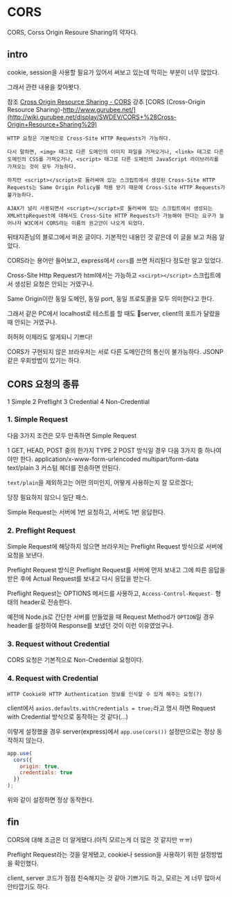 # CORS

CORS, Corss Origin Resoure Sharing의 약자다.

## intro

cookie, session을 사용할 필요가 있어서 써보고 있는데 막히는 부분이 너무 많았다.

그래서 관련 내용을 찾아봣다.

참조
[Cross Origin Resource Sharing - CORS](https://homoefficio.github.io/2015/07/21/Cross-Origin-Resource-Sharing/) 강추
[CORS (Cross-Origin Resource Sharing)-http://www.gurubee.net/](http://wiki.gurubee.net/display/SWDEV/CORS+%28Cross-Origin+Resource+Sharing%29)

```text
HTTP 요청은 기본적으로 Cross-Site HTTP Requests가 가능하다.

다시 말하면, <img> 태그로 다른 도메인의 이미지 파일을 가져오거나, <link> 태그로 다른 도메인의 CSS를 가져오거나, <script> 태그로 다른 도메인의 JavaScript 라이브러리를 가져오는 것이 모두 가능하다.

하지만 <script></script>로 둘러싸여 있는 스크립트에서 생성된 Cross-Site HTTP Requests는 Same Origin Policy를 적용 받기 때문에 Cross-Site HTTP Requests가 불가능하다.

AJAX가 널리 사용되면서 <script></script>로 둘러싸여 있는 스크립트에서 생성되는 XMLHttpRequest에 대해서도 Cross-Site HTTP Requests가 가능해야 한다는 요구가 늘어나자 W3C에서 CORS라는 이름의 권고안이 나오게 되었다.
```

뒤태지존님의 블로그에서 퍼온 글이다. 기본적인 내용인 것 같은데 이 글을 보고 처음 알았다.

CORS라는 용어만 들어보고, express에서 `cors`를 쓰면 처리된다 정도만 알고 있었다.

Cross-Site Http Request가 html에서는 가능하고 `<scirpt></script>` 스크립트에서 생성된 요청은 안되는 거였구나.

Same Origin이란 동일 도메인, 동일 port, 동일 프로토콜을 모두 의미한다고 한다.

그래서 같은 PC에서 localhost로 테스트를 할 때도 server, client의 포트가 달랐을 때 안되는 거였구나.

허허허 이제라도 알게되니 기쁘다!

CORS가 구현되지 않은 브라우저는 서로 다른 도메인간의 통신이 불가능하다. JSONP 같은 우회방법이 있기는 하다.

## CORS 요청의 종류

1 Simple
2 Preflight
3 Credential
4 Non-Credential

### 1. Simple Request

다음 3가지 조건은 모두 만족하면 Simple Request

1 GET, HEAD, POST 중의 한가지 TYPE
2 POST 방식일 경우 다음 3가지 중 하나여야만 한다.
  application/x-www-form-urlencoded
  multipart/form-data
  text/plain
3 커스텀 헤더를 전송하면 안된다.

`text/plain`을 제외하고는 어떤 의미인지, 어떻게 사용하는지 잘 모르겠다;

당장 필요하지 않으니 일단 패스.

Simple Request는 서버에 1번 요청하고, 서버도 1번 응답한다.

### 2. Preflight Request

Simple Request에 해당하지 않으면 브라우저는 Preflight Request 방식으로 서버에 요청을 보낸다.

Preflight Request 방식은 Preflight Request를 서버에 먼저 보내고 그에 따른 응답을 받은 후에 Actual Request를 보내고 다시 응답을 받는다.

Preflight Request는 OPTIONS 메서드를 사용하고, `Access-Control-Request-` 형태의 header로 전송한다.

예전에 Node.js로 간단한 서버를 만들었을 때 Request Method가 `OPTION`일 경우 header를 설정하여 Response를 보냈던 것이 이런 이유였었구나.

### 3. Request without Credential

CORS 요청은 기본적으로 Non-Credential 요청이다.

### 4. Request with Credential

```text
HTTP Cookie와 HTTP Authentication 정보를 인식할 수 있게 해주는 요청(?)
```

client에서 `axios.defaults.withCredentials = true;`라고 명시 하면 Request with Credential 방식으로 동작하는 것 같다(...)

이렇게 설정했을 경우 server(express)에서 `app.use(cors())` 설정만으로는 정상 동작하지 않는다.

```js
app.use(
  cors({
    origin: true,
    credentials: true
  })
);

```

위와 같이 설정하면 정상 동작한다.

## fin

CORS에 대해 조금은 더 알게됐다.(아직 모르는게 더 많은 것 같지만 ㅠㅠ)

Preflight Request라는 것을 알게됐고, cookie나 session을 사용하기 위한 설정방법을 확인했다.

client, server 코드가 점점 친숙해지는 것 같아 기쁘기도 하고, 모르는 게 너무 많아서 안타깝기도 하다.
